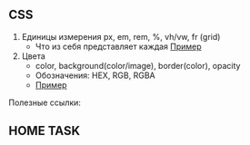 ## CSS
1. Единицы измерения px, em, rem, %, vh/vw, fr (grid)
   - Что из себя представляет каждая
     [Пример](/1/index.html)
2. Цвета
   - color, background(color/image), border(color), opacity
   - Обозначения: HEX, RGB, RGBA
   - [Пример](/2/index.html)

Полезные ссылки:

## HOME TASK
